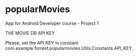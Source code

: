 # popularMovies
App for Android Developer course - Project 1

THE MOVIE DB API KEY

Please, set the API KEY in constant com.example.forrest.popularmovies.Utils.Constants.API_KEY.
